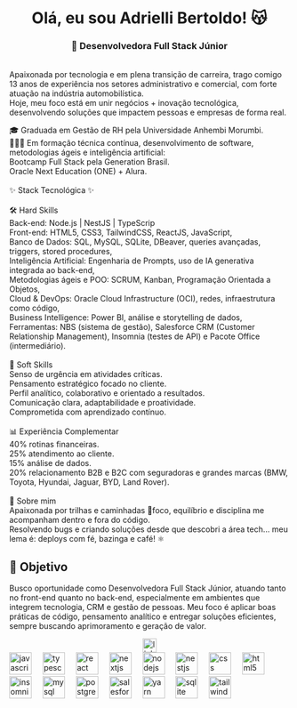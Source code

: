 <h1 align="center">Olá, eu sou Adrielli Bertoldo! 😽</h1>

###

<h3 align="center">🎯 Desenvolvedora Full Stack Júnior</h3><br>Apaixonada por tecnologia e em plena transição de carreira, trago comigo 13 anos de experiência nos setores administrativo e comercial, com forte atuação na indústria automobilística.</h3><br>Hoje, meu foco está em unir negócios + inovação tecnológica, desenvolvendo soluções que impactem pessoas e empresas de forma real.<br>

<p align="left">🎓 Graduada em Gestão de RH pela Universidade Anhembi Morumbi.<br>👩🏻‍💻 Em formação técnica contínua, desenvolvimento de software, metodologias ágeis e inteligência artificial:<br>Bootcamp Full Stack pela Generation Brasil.<br>Oracle Next Education (ONE) + Alura.<br><br>✨ Stack Tecnológica ✨<br><br>🛠️ Hard Skills<br>Back-end: Node.js | NestJS | TypeScrip<br>Front-end: HTML5, CSS3, TailwindCSS, ReactJS, JavaScript,<br>Banco de Dados: SQL, MySQL, SQLite, DBeaver, queries avançadas, triggers, stored procedures,<br>Inteligência Artificial: Engenharia de Prompts, uso de IA generativa integrada ao back-end,<br>Metodologias ágeis e POO: SCRUM, Kanban, Programação Orientada a Objetos,<br>Cloud & DevOps: Oracle Cloud Infrastructure (OCI), redes, infraestrutura como código,<br>Business Intelligence: Power BI, análise e storytelling de dados,<br>Ferramentas: NBS (sistema de gestão), Salesforce CRM (Customer Relationship Management), Insomnia (testes de API) e Pacote Office (intermediário).<br><br>🧠 Soft Skills<br>Senso de urgência em atividades críticas.<br>Pensamento estratégico focado no cliente.<br>Perfil analítico, colaborativo e orientado a resultados.<br>Comunicação clara, adaptabilidade e proatividade.<br>Comprometida com aprendizado contínuo.<br><br>📊 Experiência Complementar<br>40% rotinas financeiras.<br>25% atendimento ao cliente.<br>15% análise de dados.<br>20% relacionamento B2B e B2C com seguradoras e grandes marcas (BMW, Toyota, Hyundai, Jaguar, BYD, Land Rover).<br><br>🌿 Sobre mim<br>Apaixonada por trilhas e caminhadas 🥾foco, equilíbrio e disciplina me acompanham dentro e fora do código. <br>Resolvendo bugs e criando soluções desde que descobri a área tech… meu lema é: deploys com fé, bazinga e café! ⚛️</p>

<h2>🚀 Objetivo</h2>


<p >Busco oportunidade como Desenvolvedora Full Stack Júnior, atuando tanto no front-end quanto no back-end, especialmente em ambientes que integrem tecnologia, CRM e gestão de pessoas. Meu foco é aplicar boas práticas de código, pensamento analítico e entregar soluções eficientes, sempre buscando aprimoramento e geração de valor.<br>

<div align="center">
  <a href="https://www.linkedin.com/in/adrielli-bertoldo/" target="_blank">
    <img src="https://img.shields.io/static/v1?message=LinkedIn&logo=linkedin&label=&color=0077B5&logoColor=white&labelColor=&style=for-the-badge" height="25" alt="linkedin logo"  />
  </a>
</div>


<div align="left">
  <img src="https://cdn.jsdelivr.net/gh/devicons/devicon/icons/javascript/javascript-original.svg" height="40" alt="javascript logo"  />
  <img width="12" />
  <img src="https://cdn.jsdelivr.net/gh/devicons/devicon/icons/typescript/typescript-original.svg" height="40" alt="typescript logo"  />
  <img width="12" />
  <img src="https://cdn.jsdelivr.net/gh/devicons/devicon/icons/react/react-original.svg" height="40" alt="react logo"  />
  <img width="12" />
  <img src="https://cdn.jsdelivr.net/gh/devicons/devicon/icons/nextjs/nextjs-original.svg" height="40" alt="nextjs logo"  />
  <img width="12" />
  <img src="https://cdn.jsdelivr.net/gh/devicons/devicon/icons/nodejs/nodejs-original.svg" height="40" alt="nodejs logo"  />
  <img width="12" />
  <img src="https://cdn.jsdelivr.net/gh/devicons/devicon/icons/nestjs/nestjs-original.svg" height="40" alt="nestjs logo"  />
  <img width="12" />
  <img src="https://cdn.jsdelivr.net/gh/devicons/devicon/icons/css3/css3-original.svg" height="40" alt="css logo"  />
  <img width="12" />
  <img src="https://cdn.jsdelivr.net/gh/devicons/devicon/icons/html5/html5-original.svg" height="40" alt="html5 logo"  />
  <img width="12" />
  <img src="https://cdn.jsdelivr.net/gh/devicons/devicon/icons/insomnia/insomnia-original.svg" height="40" alt="insomnia logo"  />
  <img width="12" />
  <img src="https://cdn.jsdelivr.net/gh/devicons/devicon/icons/mysql/mysql-original.svg" height="40" alt="mysql logo"  />
  <img width="12" />
  <img src="https://cdn.jsdelivr.net/gh/devicons/devicon/icons/postgresql/postgresql-original.svg" height="40" alt="postgresql logo"  />
  <img width="12" />
  <img src="https://cdn.jsdelivr.net/gh/devicons/devicon/icons/salesforce/salesforce-original.svg" height="40" alt="salesforce logo"  />
  <img width="12" />
  <img src="https://cdn.jsdelivr.net/gh/devicons/devicon/icons/yarn/yarn-original.svg" height="40" alt="yarn logo"  />
  <img width="12" />
  <img src="https://cdn.jsdelivr.net/gh/devicons/devicon/icons/sqlite/sqlite-original.svg" height="40" alt="sqlite logo"  />
  <img width="12" />
  <img src="https://cdn.jsdelivr.net/gh/devicons/devicon/icons/tailwindcss/tailwindcss-original-wordmark.svg" height="40" alt="tailwindcss logo"  />
</div>
